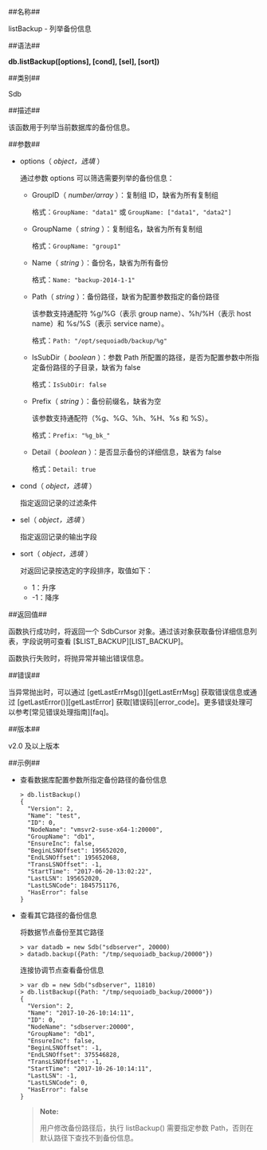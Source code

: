 ##名称##

listBackup - 列举备份信息

##语法##

**db.listBackup([options], [cond], [sel], [sort])**

##类别##

Sdb

##描述##

该函数用于列举当前数据库的备份信息。

##参数##

- options（ *object，选填* ）

    通过参数 options 可以筛选需要列举的备份信息：

    - GroupID（ *number/array* ）：复制组 ID，缺省为所有复制组

        格式：`GroupName: "data1"` 或 `GroupName: ["data1", "data2"]`

    - GroupName（ *string* ）：复制组名，缺省为所有复制组

        格式：`GroupName: "group1"`

    - Name（ *string* ）：备份名，缺省为所有备份

        格式：`Name: "backup-2014-1-1"`

    - Path（ *string* ）：备份路径，缺省为配置参数指定的备份路径

        该参数支持通配符 %g/%G（表示 group name）、%h/%H（表示 host name）和 %s/%S（表示 service name）。

        格式：`Path: "/opt/sequoiadb/backup/%g"`

    - IsSubDir（ *boolean* ）：参数 Path 所配置的路径，是否为配置参数中所指定备份路径的子目录，缺省为 false

        格式：`IsSubDir: false`

    - Prefix（ *string* ）：备份前缀名，缺省为空

        该参数支持通配符（%g、%G、%h、%H、%s 和 %S）。

        格式：`Prefix: "%g_bk_"`

    - Detail（ *boolean* ）：是否显示备份的详细信息，缺省为 false

        格式：`Detail: true`

- cond（ *object，选填* ）

    指定返回记录的过滤条件

- sel（ *object，选填* ）

    指定返回记录的输出字段

- sort（ *object，选填* ）

    对返回记录按选定的字段排序，取值如下：

    - 1：升序
    - -1：降序

##返回值##

函数执行成功时，将返回一个 SdbCursor 对象。通过该对象获取备份详细信息列表，字段说明可查看 [$LIST_BACKUP][LIST_BACKUP]。

函数执行失败时，将抛异常并输出错误信息。

##错误##

当异常抛出时，可以通过 [getLastErrMsg()][getLastErrMsg] 获取错误信息或通过 [getLastError()][getLastError] 获取[错误码][error_code]。更多错误处理可以参考[常见错误处理指南][faq]。

##版本##

v2.0 及以上版本

##示例##

* 查看数据库配置参数所指定备份路径的备份信息

    ```lang-javascript
    > db.listBackup()
    {
      "Version": 2,
      "Name": "test",
      "ID": 0,
      "NodeName": "vmsvr2-suse-x64-1:20000",
      "GroupName": "db1",
      "EnsureInc": false,
      "BeginLSNOffset": 195652020,
      "EndLSNOffset": 195652068,
      "TransLSNOffset": -1,
      "StartTime": "2017-06-20-13:02:22",
      "LastLSN": 195652020,
      "LastLSNCode": 1845751176,
      "HasError": false
    }
    ```

* 查看其它路径的备份信息

    将数据节点备份至其它路径

    ```lang-javascript
    > var datadb = new Sdb("sdbserver", 20000)
    > datadb.backup({Path: "/tmp/sequoiadb_backup/20000"})
    ```

    连接协调节点查看备份信息

    ```lang-javascript
    > var db = new Sdb("sdbserver", 11810) 
    > db.listBackup({Path: "/tmp/sequoiadb_backup/20000"})
    {
      "Version": 2,
      "Name": "2017-10-26-10:14:11",
      "ID": 0,
      "NodeName": "sdbserver:20000",
      "GroupName": "db1",
      "EnsureInc": false,
      "BeginLSNOffset": -1,
      "EndLSNOffset": 375546828,
      "TransLSNOffset": -1,
      "StartTime": "2017-10-26-10:14:11",
      "LastLSN": -1,
      "LastLSNCode": 0,
      "HasError": false
    }
    ```

    > **Note:**
    >
    > 用户修改备份路径后，执行 listBackup() 需要指定参数 Path，否则在默认路径下查找不到备份信息。


[^_^]:
     本文使用的所有引用及链接
[LIST_BACKUP]:manual/Manual/SQL_Grammar/Monitoring/LIST_BACKUP.md
[getLastErrMsg]:manual/Manual/Sequoiadb_Command/Global/getLastErrMsg.md
[getLastError]:manual/Manual/Sequoiadb_Command/Global/getLastError.md
[faq]:manual/FAQ/faq_sdb.md
[error_code]:manual/Manual/Sequoiadb_error_code.md